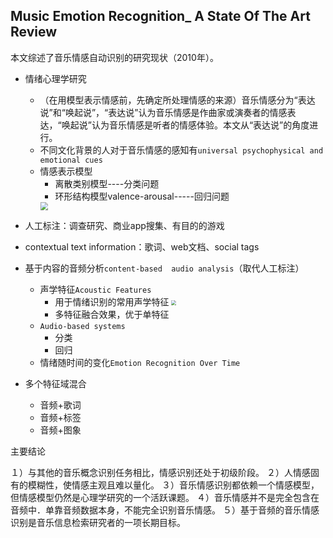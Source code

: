 ## Music Emotion Recognition_ A State Of The Art Review

本文综述了音乐情感自动识别的研究现状（2010年）。

* 情绪心理学研究
  * （在用模型表示情感前，先确定所处理情感的来源）音乐情感分为“表达说”和“唤起说”，“表达说”认为音乐情感是作曲家或演奏者的情感表达，“唤起说”认为音乐情感是听者的情感体验。本文从“表达说”的角度进行。
  * 不同文化背景的人对于音乐情感的感知有`universal psychophysical and emotional cues`
  * 情感表示模型
    * 离散类别模型----分类问题
    * 环形结构模型valence-arousal-----回归问题
    <img src="http://notes-pictures.nos-eastchina1.126.net/20181108065208-717449.jpg" style="zoom:80%">
* 人工标注：调查研究、商业app搜集、有目的的游戏
* contextual text information：歌词、web文档、social tags
* 基于内容的音频分析`content-based  audio analysis`（取代人工标注）
  * 声学特征`Acoustic Features`
    * 用于情绪识别的常用声学特征
      <img src="http://notes-pictures.nos-eastchina1.126.net/20181108064536-883005.jpg"  style="zoom:50%">
    * 多特征融合效果，优于单特征
  * `Audio-based systems`
    * 分类
    * 回归
  * 情绪随时间的变化`Emotion Recognition Over Time`
* 多个特征域混合

  * 音频+歌词
  * 音频+标签
  * 音频+图象



主要结论

１）与其他的音乐概念识别任务相比，情感识别还处于初级阶段。
２）人情感固有的模糊性，使情感主观且难以量化。
３）音乐情感识别都依赖一个情感模型，但情感模型仍然是心理学研究的一个活跃课题。
４）音乐情感并不是完全包含在音频中．单靠音频数据本身，不能完全识别音乐情感。
５）基于音频的音乐情感识别是音乐信息检索研究者的一项长期目标。


